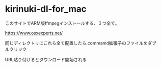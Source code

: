# kirinuki-dl-for_mac

このサイトでARM版ffmpegインストールする、３つ全て。

https://www.osxexperts.net/

同じディレクトリにこれら全て配置したら.commamd拡張子のファイルをダブルクリック

URL貼り付けるとダウンロード開始される
